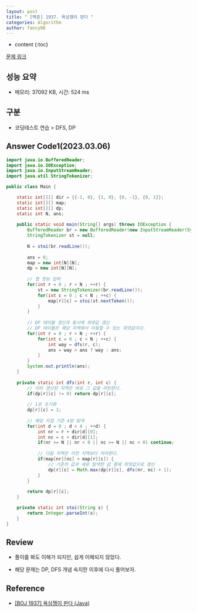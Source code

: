 ```yaml
---
layout: post
title: " [백준] 1937. 욕심쟁이 판다 "
categories: Algorithm
author: fancy96
---
```

* content
{:toc}

[문제 링크](https://www.acmicpc.net/problem/1937)

## 성능 요약

* 메모리: 37092 KB, 시간: 524 ms

## 구분

* 코딩테스트 연습 > DFS, DP

## Answer Code1(2023.03.06)

```java
import java.io.BufferedReader;
import java.io.IOException;
import java.io.InputStreamReader;
import java.util.StringTokenizer;

public class Main {

	static int[][] dir = {{-1, 0}, {1, 0}, {0, -1}, {0, 1}};
	static int[][] map;
	static int[][] dp;
	static int N, ans;
	
	public static void main(String[] args) throws IOException {
		BufferedReader br = new BufferedReader(new InputStreamReader(System.in));
		StringTokenizer st = null;
		
		N = stoi(br.readLine());
		
		ans = 0;
		map = new int[N][N];
		dp = new int[N][N];
		
		// 맵 정보 입력 
		for(int r = 0 ; r < N ; ++r) {
			st = new StringTokenizer(br.readLine());
			for(int c = 0 ; c < N ; ++c) {
				map[r][c] = stoi(st.nextToken());
			}
		}
		
		// DP 테이블 갱신과 동시에 최댓값 갱신 
		// DP 테이블은 해당 지역에서 이동할 수 있는 최댓값이다. 
		for(int r = 0 ; r < N ; ++r) {
			for(int c = 0 ; c < N ; ++c) {
				int way = dfs(r, c);
				ans = way > ans ? way : ans;
			}
		}
		System.out.println(ans);
	}
	
	private static int dfs(int r, int c) {
		// 이미 갱신된 지역은 바로 그 값을 리턴한다. 
		if(dp[r][c] != 0) return dp[r][c];
		
		// 1로 초기화 
		dp[r][c] = 1;
		
		// 해당 지점 기준 4방 탐색 
		for(int d = 0 ; d < 4 ; ++d) {
			int nr = r + dir[d][0];
			int nc = c + dir[d][1];
			if(nr >= N || nr < 0 || nc >= N || nc < 0) continue;
			
			// 다음 지역은 이전 지역보다 커야한다. 
			if(map[nr][nc] > map[r][c]) {
				// 기존의 값과 새로 탐색한 값 중에 최댓값으로 갱신 
				dp[r][c] = Math.max(dp[r][c], dfs(nr, nc) + 1);
			}
		}
		
		return dp[r][c];
	}

	private static int stoi(String s) {
		return Integer.parseInt(s);
	}
}
```


## Review

* 풀이를 봐도 이해가 되지만, 쉽게 이해되지 않았다.

* 해당 문제는 DP, DFS 개념 숙지한 이후에 다시 풀어보자.

## Reference

* [[BOJ 1937] 욕심쟁이 판다 (Java)](https://velog.io/@hyeon930/BOJ-1937-%EC%9A%95%EC%8B%AC%EC%9F%81%EC%9D%B4-%ED%8C%90%EB%8B%A4-Java)